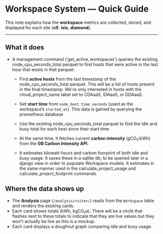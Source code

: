 # Workspace System — Quick Guide

This note explains how the **workspace** metrics are collected, stored, and displayed for each site (**clf**, **isis**, **diamond**).

---

## What it does

* A management command ('get_active_workspaces') queries the existing node_cpu_seconds_total parquet to find hosts that were active in the last hour that exists in that parquet:

  * Find **active hosts** from the last timestamp of the node_cpu_seconds_total parquet. This will be a list of hosts present in the final timestamp. We're only interested in hosts with the cloud_project_name label set to CDAaaS, IDAaaS, or DDAaaS.
  * Get **start time** from `node_boot_time_seconds` (used as the workspace’s `started_at`). This data is gained by querying the prometheus database
  * Use the existing node_cpu_seconds_total parquet to find the idle and busy total for each host since their start time
 
  * At the same time, it fetches current **carbon intensity** (gCO₂/kWh) from the **GB Carbon Intensity API**.
  * It estimates kilowatt-hours and carbon foorprint of both idle and busy usage. It saves these in a sqllite db, to be queried later in a django view in order to populate Workspace models. It estimates in the same manner used in the calculate_project_usage and calculate_project_footprint commands.

## Where the data shows up

* The **Analysis** page (`/analysis/<site>/`) reads from the `Workspace` table and renders the existing cards.
* Each card shows totals (kWh, kgCO₂e). There will be a circle that flashes next to these totals to indicate that they are live values but they won't actually be live as this is a mockup.
* Each card displays a doughnut graph comparing idle and busy usage.







